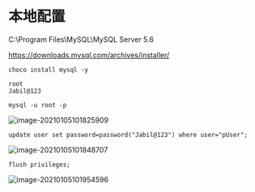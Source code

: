 # 本地配置
C:\Program Files\MySQL\MySQL Server 5.6

https://downloads.mysql.com/archives/installer/

```
choco install mysql -y

root
Jabil@123
```
```
mysql -u root -p
```

![image-20210105101825909](C:\Users\2294765\AppData\Roaming\Typora\typora-user-images\image-20210105101825909.png)

`update user set password=password("Jabil@123") where user="pUser";`

![image-20210105101848707](C:\Users\2294765\AppData\Roaming\Typora\typora-user-images\image-20210105101848707.png)

`flush privileges;`

![image-20210105101954596](C:\Users\2294765\AppData\Roaming\Typora\typora-user-images\image-20210105101954596.png)